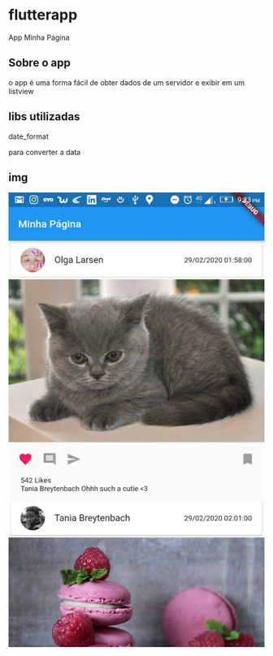 # flutterapp

App Minha Página

## Sobre o app

o app é uma forma fácil de obter dados de um servidor 
e exibir em um listview 

## libs utilizadas

date_format 

para converter a data 

## img
![](img.jpg)
